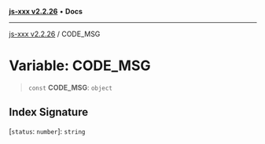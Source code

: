 [**js-xxx v2.2.26**](../README.md) • **Docs**

***

[js-xxx v2.2.26](../README.md) / CODE\_MSG

# Variable: CODE\_MSG

> `const` **CODE\_MSG**: `object`

## Index Signature

 \[`status`: `number`\]: `string`
